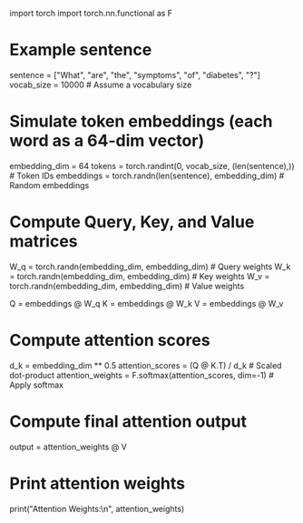 import torch
import torch.nn.functional as F

# Example sentence
sentence = ["What", "are", "the", "symptoms", "of", "diabetes", "?"]
vocab_size = 10000  # Assume a vocabulary size

# Simulate token embeddings (each word as a 64-dim vector)
embedding_dim = 64
tokens = torch.randint(0, vocab_size, (len(sentence),))  # Token IDs
embeddings = torch.randn(len(sentence), embedding_dim)  # Random embeddings

# Compute Query, Key, and Value matrices
W_q = torch.randn(embedding_dim, embedding_dim)  # Query weights
W_k = torch.randn(embedding_dim, embedding_dim)  # Key weights
W_v = torch.randn(embedding_dim, embedding_dim)  # Value weights

Q = embeddings @ W_q
K = embeddings @ W_k
V = embeddings @ W_v

# Compute attention scores
d_k = embedding_dim ** 0.5
attention_scores = (Q @ K.T) / d_k  # Scaled dot-product
attention_weights = F.softmax(attention_scores, dim=-1)  # Apply softmax

# Compute final attention output
output = attention_weights @ V

# Print attention weights
print("Attention Weights:\n", attention_weights)


